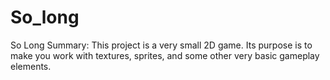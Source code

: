# So_long
So Long Summary: This project is a very small 2D game. Its purpose is to make you work with textures, sprites, and some other very basic gameplay elements.
